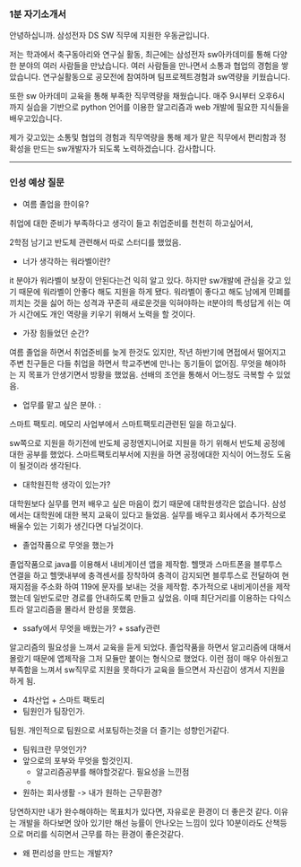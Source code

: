 ### 1분 자기소개서



안녕하십니까. 삼성전자 DS SW 직무에 지원한 우동균입니다.

저는 학과에서 축구동아리와 연구실 활동, 최근에는 삼성전자 sw아카데미를 통해 다양한 분야의 여러 사람들을 만났습니다. 여러 사람들을 만나면서 소통과 협업의 경험을 쌓았습니다. 연구실활동으로 공모전에 참여하며 팀프로젝트경험과 sw역량을 키웠습니다. 

또한 sw 아카데미 교육을 통해 부족한 직무역량을 채웠습니다. 매주 9시부터 오후6시까지  실습을 기반으로 python 언어를 이용한 알고리즘과 web 개발에 필요한 지식들을 배우고있습니다.

제가 갖고있는 소통및 협업의 경험과 직무역량을 통해 제가 맡은 직무에서 편리함과 정확성을 만드는 sw개발자가 되도록 노력하겠습니다.  감사합니다.



----

### 인성 예상 질문

- 여름 졸업을 한이유?

취업에 대한 준비가 부족하다고 생각이 들고 취업준비를 천천히 하고싶어서, 

2학점 남기고 반도체 관련해서 따로 스터디를 했었음.

- 너가 생각하는 워라벨이란?

it 분야가 워라벨이 보장이 안된다는건 익히 알고 있다. 하지만 sw개발에 관심을 갖고 있기 때문에 워라벨이 안좋다 해도 지원을 하게 됐다.  워라벨이 좋다고 해도 남에게 민폐를 끼치는 것을 싫어 하는 성격과 꾸준히 새로운것을 익혀야하는 it분야의 특성답게 쉬는 여가 시간에도 개인 역량을 키우기 위해서 노력을 할 것이다. 

- 가장 힘들었던 순간?

여름 졸업을 하면서 취업준비를 늦게 한것도 있지만, 작년 하반기에 면접에서 떨어지고 주변 친구들은 다들 취업을 하면서 학교주변에 만나는 동기들이 없어짐.  무엇을 해야하는 지 목표가 안생기면서 방황을 했었음. 선배의 조언을 통해서 어느정도 극복할 수 있었음.

- 업무를 맡고 싶은 분야. : 

스마트 팩토리. 메모리 사업부에서 스마트팩토리관련된 일을 하고싶다.

sw쪽으로 지원을 하기전에 반도체 공정엔지니어로 지원을 하기 위해서 반도체 공정에 대한 공부를 했었다. 스마트팩토리부서에 지원을 하면 공정에대한 지식이 어느정도 도움이 될것이라 생각된다. 

- 대학원진학 생각이 있는가?

대학원보다 실무를 먼저 배우고 싶은 마음이 컸기 때문에 대학원생각은 없습니다. 삼성에서는 대학원에 대한 복지 교육이 있다고 들었음. 실무를 배우고 회사에서 추가적으로 배울수 있는 기회가 생긴다면 다닐것이다.

- 졸업작품으로 무엇을 했는가

졸업작품으로 java를 이용해서 내비게이션 앱을 제작함. 헬맷과 스마트폰을 블루투스 연결을 하고 헬맷내부에 충격센서를 장착하여 충격이 감지되면 블루투스로 전달하여 현재지점을 주소화 하여 119에 문자를 보내는 것을 제작함. 추가적으로 내비게이션을 제작했는데 일반도로만 경로를 안내하도록 만들고 싶었음. 이때 최단거리를 이용하는 다익스트라 알고리즘을 몰라서 완성을 못했음.

- ssafy에서 무엇을 배웠는가? + ssafy관련

알고리즘의 필요성을 느껴서 교육을 듣게 되었다. 졸업작품을 하면서 알고리즘에 대해서 몰랐기 때문에 앱제작을 그저 모듈만 붙이는 형식으로 했었다. 이런 점이 매우 아쉬웠고 부족함을 느껴서 sw직무로 지원을 못하다가 교육을 들으면서 자신감이 생겨서 지원을 하게 됨.

-  4차산업 + 스마트 팩토리
- 팀원인가 팀장인가.

팀원. 개인적으로 팀원으로 서포팅하는것을 더 즐기는 성향인거같다. 

- 팀워크란 무엇인가?
- 앞으로의 포부와 무엇을 할것인지.
  - 알고리즘공부를 해야할것같다. 필요성을 느낀점
  - 
- 원하는 회사생활 -> 내가 원하는 근무환경? 

당연하지만 내가 완수해야하는 목표치가 있다면, 자유로운 환경이 더 좋은것 같다. 이유는 개발을 하다보면 앉아 있기만 해선 능률이 안나오는 느낌이 있다 10분이라도 산책등으로 머리를 식히면서 근무를 하는 환경이 좋은것같다.

- 왜 편리성을 만드는 개발자?

